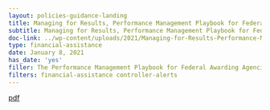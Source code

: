 ```yaml
---
layout: policies-guidance-landing
title: Managing for Results, Performance Management Playbook for Federal Awarding Agencies
subtitle: Managing for Results, Performance Management Playbook for Federal Awarding Agencies
doc-link: ../wp-content/uploads/2021/Managing-for-Results-Performance-Management-Playbook-for-Federal-Awarding-Agencies.pdf
type: financial-assistance
date: January 8, 2021
has_date: 'yes'
filler: The Performance Management Playbook for Federal Awarding Agencies
filters: financial-assistance controller-alerts
---
```


<a href="{{ site.baseurl }}/wp-content/uploads/2021/Managing-for-Results-Performance-Management-Playbook-for-Federal-Awarding-Agencies.pdf">pdf</a>
